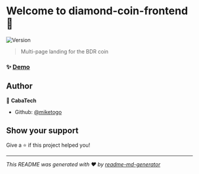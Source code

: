 # Welcome to diamond-coin-frontend 👋
![Version](https://img.shields.io/badge/version-0.1.0-blue.svg?cacheSeconds=2592000)

> Multi-page landing for the BDR coin

### ✨ [Demo](https://wizardly-meninsky-8a1865.netlify.app/)

## Author

👤 **CabaTech**

* Github: [@miketogo](https://github.com/miketogo)

## Show your support

Give a ⭐️ if this project helped you!


***
_This README was generated with ❤️ by [readme-md-generator](https://github.com/kefranabg/readme-md-generator)_
